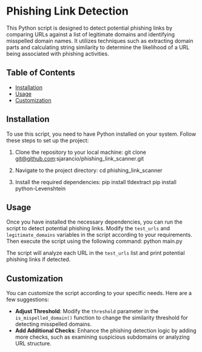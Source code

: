 # Phishing Link Detection

This Python script is designed to detect potential phishing links by comparing URLs against a list of legitimate domains and identifying misspelled domain names. It utilizes techniques such as extracting domain parts and calculating string similarity to determine the likelihood of a URL being associated with phishing activities.

## Table of Contents

- [Installation](#installation)
- [Usage](#usage)
- [Customization](#customization)

## Installation

To use this script, you need to have Python installed on your system. Follow these steps to set up the project:

1. Clone the repository to your local machine:
git clone git@github.com:sjarancio/phishing_link_scanner.git

2. Navigate to the project directory:
cd phishing_link_scanner

3. Install the required dependencies:
pip install tldextract
pip install python-Levenshtein

## Usage

Once you have installed the necessary dependencies, you can run the script to detect potential phishing links. Modify the `test_urls` and `legitimate_domains` variables in the script according to your requirements. Then execute the script using the following command:
python main.py

The script will analyze each URL in the `test_urls` list and print potential phishing links if detected.

## Customization

You can customize the script according to your specific needs. Here are a few suggestions:

- **Adjust Threshold**: Modify the `threshold` parameter in the `is_mispelled_domain()` function to change the similarity threshold for detecting misspelled domains.
- **Add Additional Checks**: Enhance the phishing detection logic by adding more checks, such as examining suspicious subdomains or analyzing URL structure.


